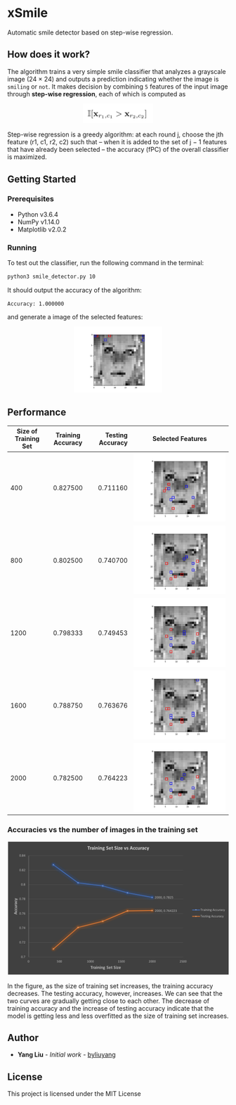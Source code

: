 # xSmile

Automatic smile detector based on step-wise regression.

## How does it work?
The algorithm trains a very simple smile classifier that analyzes a grayscale image (24 × 24) and outputs a prediction indicating whether the image is `smiling` or `not`. It makes decision by combining `5` features of the input image through **step-wise regression**, each of which is computed as 

<div align="center">
	<img width="160" src ="formula.png"/>
</div>

Step-wise regression is a greedy algorithm: at each round j, choose the jth feature (r1, c1, r2, c2) such that – when it is added to the set of j − 1 features that have already been selected – the accuracy (fPC) of the overall classifier is maximized.

## Getting Started

### Prerequisites
- Python v3.6.4
- NumPy v1.14.0
- Matplotlib v2.0.2

### Running

To test out the classifier, run the following command in the terminal:

```bash
python3 smile_detector.py 10
```

It should output the accuracy of the algorithm:

```
Accuracy: 1.000000
```

and generate a image of the selected features:

<div align="center">
	<img width="200" src ="example_features_10.png"/>
</div>

## Performance
| Size of Training Set | Training Accuracy | Testing Accuracy | Selected Features |
|---|:----:|----:|:----:|
|400 | 0.827500 | 0.711160 | ![Selected features with 400 training examples](example_features_400.png) |
| 800 | 0.802500 | 0.740700 | ![Selected features with 800 training examples](example_features_800.png) |
| 1200 | 0.798333 | 0.749453 | ![Selected features with 1200 training examples](example_features_1200.png) |
| 1600 | 0.788750 | 0.763676 | ![Selected features with 1600 training examples](example_features_1600.png) |
| 2000 | 0.782500| 0.764223 | ![Selected features with 2000 training examples](example_features_2000.png) |

### Accuracies vs the number of images in the training set

![Accuracies vs the Size of the Training Set](accuracies.png) 

In the figure, as the size of training set increases, the training accuracy decreases. The testing accuracy, however, increases. We can see that the two curves are gradually getting close to each other. The decrease of training accuracy and the increase of testing accuracy indicate that the model is getting less and less overfitted as the size of training set increases.

## Author

- **Yang Liu** - *Initial work* - [byliuyang](https://github.com/byliuyang)

## License
This project is licensed under the MIT License